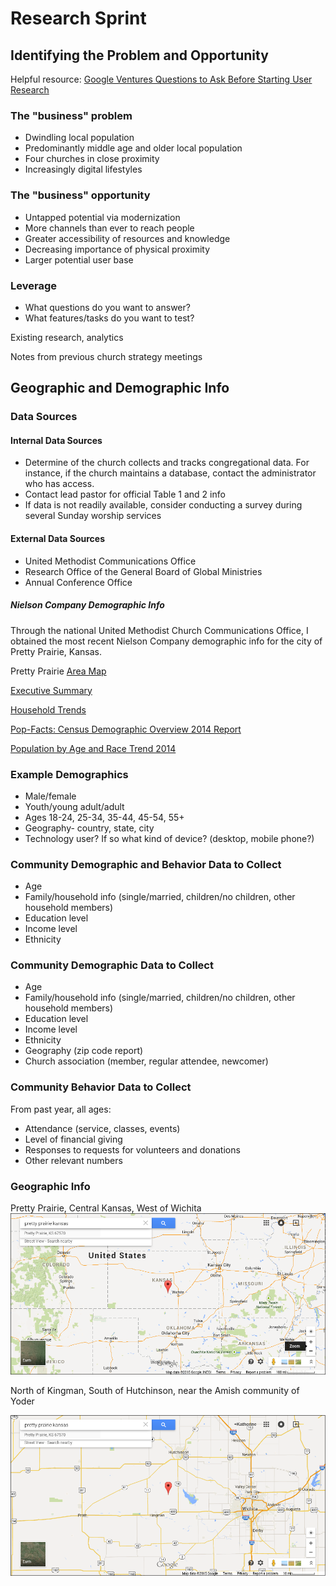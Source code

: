 # Research Sprint

## Identifying the Problem and Opportunity

Helpful resource: [Google Ventures Questions to Ask Before Starting User Research](http://www.gv.com/lib/questions-to-ask-before-starting-user-research) 

### The "business" problem

* Dwindling local population 
* Predominantly middle age and older local population
* Four churches in close proximity
* Increasingly digital lifestyles

### The "business" opportunity
 
* Untapped potential via modernization
* More channels than ever to reach people
* Greater accessibility of resources and knowledge
* Decreasing importance of physical proximity
* Larger potential user base
 
### Leverage

* What questions do you want to answer?
* What features/tasks do you want to test?

Existing research, analytics

Notes from previous church strategy meetings

## Geographic and Demographic Info

### Data Sources

#### Internal Data Sources
* Determine of the church collects and tracks congregational data. For instance, if the church maintains a database, contact the administrator who has access. 
* Contact lead pastor for official Table 1 and 2 info
* If data is not readily available, consider conducting a survey during several Sunday worship services

#### External Data Sources
* United Methodist Communications Office
* Research Office of the General Board of Global Ministries
* Annual Conference Office

##### Nielson Company Demographic Info

Through the national United Methodist Church Communications Office, I obtained the most recent Nielson Company demographic info for the city of Pretty Prairie, Kansas. 

Pretty Prairie [Area Map](https://drive.google.com/file/d/0B02bpu7HZwJRaVp5dGNMOUpYbU0/view?usp=sharing)

[Executive Summary](https://drive.google.com/file/d/0B02bpu7HZwJRMFJTM3BWZXprbWM/view?usp=sharing)

[Household Trends](https://drive.google.com/file/d/0B02bpu7HZwJRV1dnSGplRUxmMDg/view?usp=sharing)

[Pop-Facts: Census Demographic Overview 2014 Report](https://drive.google.com/file/d/0B02bpu7HZwJRSHFwVm5kX0FHMmc/view?usp=sharing)

[Population by Age and Race Trend 2014](https://drive.google.com/file/d/0B02bpu7HZwJRelJTXzd1XzVWUE0/view?usp=sharing)

### Example Demographics

* Male/female
* Youth/young adult/adult
* Ages 18-24, 25-34, 35-44, 45-54, 55+
* Geography- country, state, city
* Technology user? If so what kind of device? (desktop, mobile phone?)

### Community Demographic and Behavior Data to Collect

* Age
* Family/household info (single/married, children/no children, other household members)
* Education level
* Income level
* Ethnicity

### Community Demographic Data to Collect

* Age
* Family/household info (single/married, children/no children, other household members)
* Education level
* Income level
* Ethnicity
* Geography (zip code report)
* Church association (member, regular attendee, newcomer)

### Community Behavior Data to Collect

From past year, all ages:
* Attendance (service, classes, events)
* Level of financial giving
* Responses to requests for volunteers and donations
* Other relevant numbers

### Geographic Info

Pretty Prairie, Central Kansas, West of Wichita
![](google-maps-and-trends/google-map-pretty-prairie-kansas.png)

North of Kingman, South of Hutchinson, near the Amish community of Yoder

![](google-maps-and-trends/google-map-pretty-prairie-wichita.png)